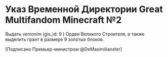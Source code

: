 # Указ Временной Директории Great Multifandom Minecraft №2

Выдать venionim (gis_id: 9 ) Орден Великого Строителя, а также выделить грант в размере 9 золотых блоков.

[Подписано Премьер-министром @DeMaximilianster]
